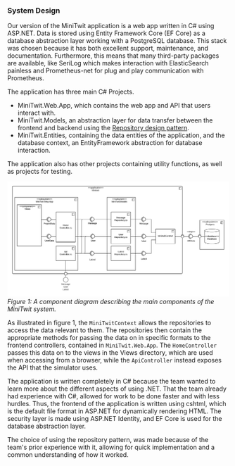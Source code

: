 ### System Design 

Our version of the MiniTwit application is a web app written in C# using ASP.NET. Data is stored using Entity Framework Core (EF Core) as a database abstraction layer working with a PostgreSQL database. This stack was chosen because it has both excellent support, maintenance, and documentation. Furthermore, this means that many third-party packages are available, like SeriLog which makes interaction with ElasticSearch painless and Prometheus-net for plug and play communication with Prometheus.

The application has three main C# Projects.

- MiniTwit.Web.App, which contains the web app and API that users interact with.
- MiniTwit.Models, an abstraction layer for data transfer between the frontend and backend using the [Repository design pattern](https://martinfowler.com/eaaCatalog/repository.html).  
- MiniTwit.Entities, containing the data entities of the application, and the database context, an EntityFramework abstraction for database interaction.

The application also has other projects containing utility functions, as well as projects for testing.

![Component diagram](./images/component_diagram.png)<br/>
*Figure 1: A component diagram describing the main components of the MiniTwit system.*

As illustrated in figure 1, the `MiniTwitContext` allows the repositories to access the data relevant to them. The repositories then contain the appropriate methods for passing the data on in specific formats to the frontend controllers, contained in `MiniTwit.Web.App`. The `HomeController` passes this data on to the views in the Views directory, which are used when accessing from a browser, while the `ApiController` instead exposes the API that the simulator uses.

The application is written completely in C# because the team wanted to learn more about the different aspects of using .NET.
That the team already had experience with C#, allowed for work to be done faster and with less hurdles.
Thus, the frontend of the application is written using cshtml, which is the default file format in ASP.NET for dynamically rendering HTML.
The security layer is made using ASP.NET Identity, and EF Core is used for the database abstraction layer.

The choice of using the repository pattern, was made because of the team's prior experience with it, allowing for quick implementation and a common understanding of how it worked.
